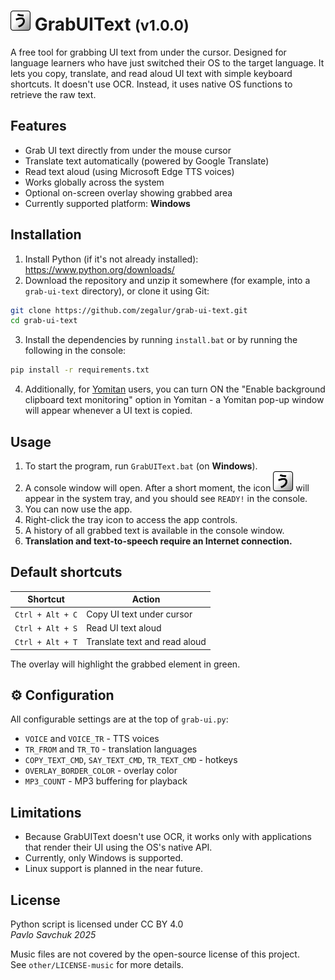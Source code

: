 # ![(icon)](other/icon.svg) GrabUIText <small>(v1.0.0)</small>

A free tool for grabbing UI text from under the cursor.
Designed for language learners who have just switched their OS to the target language.
It lets you copy, translate, and read aloud UI text with simple keyboard shortcuts. It doesn't use OCR. Instead, it uses native OS functions to retrieve the raw text.

## Features

- Grab UI text directly from under the mouse cursor
- Translate text automatically (powered by Google Translate)  
- Read text aloud (using Microsoft Edge TTS voices)
- Works globally across the system
- Optional on-screen overlay showing grabbed area
- Currently supported platform: **Windows**

## Installation

1. Install Python (if it's not already installed): https://www.python.org/downloads/
2. Download the repository and unzip it somewhere (for example, into a `grab-ui-text` directory), or clone it using Git:
```bash
git clone https://github.com/zegalur/grab-ui-text.git
cd grab-ui-text
```
3. Install the dependencies by running `install.bat` or by running the following in the console:
```bash
pip install -r requirements.txt
```
4. Additionally, for [Yomitan](https://yomitan.wiki/) users, you can turn ON the "Enable background clipboard text monitoring" option in Yomitan - a Yomitan pop-up window will appear whenever a UI text is copied.

## Usage

1. To start the program, run `GrabUIText.bat` (on **Windows**).
2. A console window will open. After a short moment, the icon ![(icon)](other/icon.svg) will appear in the system tray, and you should see `READY!` in the console.
3. You can now use the app.
4. Right-click the tray icon to access the app controls.
5. A history of all grabbed text is available in the console window.
6. **Translation and text-to-speech require an Internet connection.**

## Default shortcuts

| Shortcut             | Action                        |
|----------------------|-------------------------------|
| `Ctrl + Alt + C`     | Copy UI text under cursor     |
| `Ctrl + Alt + S`     | Read UI text aloud            |
| `Ctrl + Alt + T`     | Translate text and read aloud |

The overlay will highlight the grabbed element in green.

## ⚙️ Configuration

All configurable settings are at the top of `grab-ui.py`:

- `VOICE` and `VOICE_TR` - TTS voices  
- `TR_FROM` and `TR_TO` - translation languages  
- `COPY_TEXT_CMD`, `SAY_TEXT_CMD`, `TR_TEXT_CMD` - hotkeys  
- `OVERLAY_BORDER_COLOR` - overlay color  
- `MP3_COUNT` - MP3 buffering for playback

## Limitations

- Because GrabUIText doesn't use OCR, it works only with applications that render their UI using the OS's native API. 
- Currently, only Windows is supported. 
- Linux support is planned in the near future.

## License

Python script is licensed under CC BY 4.0<br>
*Pavlo Savchuk 2025*

Music files are not covered by the open-source license of this project.<br>
See `other/LICENSE-music` for more details.
